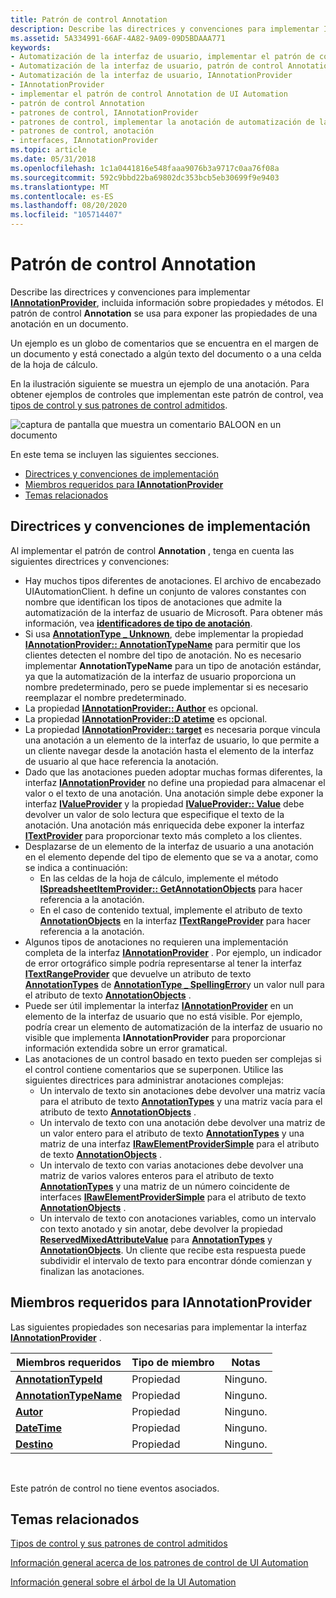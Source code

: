 ```yaml
---
title: Patrón de control Annotation
description: Describe las directrices y convenciones para implementar IAnnotationProvider, incluida información sobre propiedades y métodos. El patrón de control Annotation se usa para exponer las propiedades de una anotación en un documento.
ms.assetid: 5A334991-66AF-4A82-9A09-09D5BDAAA771
keywords:
- Automatización de la interfaz de usuario, implementar el patrón de control Annotation
- Automatización de la interfaz de usuario, patrón de control Annotation
- Automatización de la interfaz de usuario, IAnnotationProvider
- IAnnotationProvider
- implementar el patrón de control Annotation de UI Automation
- patrón de control Annotation
- patrones de control, IAnnotationProvider
- patrones de control, implementar la anotación de automatización de la interfaz de usuario
- patrones de control, anotación
- interfaces, IAnnotationProvider
ms.topic: article
ms.date: 05/31/2018
ms.openlocfilehash: 1c1a0441816e548faaa9076b3a9717c0aa76f08a
ms.sourcegitcommit: 592c9bbd22ba69802dc353bcb5eb30699f9e9403
ms.translationtype: MT
ms.contentlocale: es-ES
ms.lasthandoff: 08/20/2020
ms.locfileid: "105714407"
---
```

# <a name="annotation-control-pattern"></a>Patrón de control Annotation

Describe las directrices y convenciones para implementar [**IAnnotationProvider**](/windows/desktop/api/uiautomationcore/nn-uiautomationcore-iannotationprovider), incluida información sobre propiedades y métodos. El patrón de control **Annotation** se usa para exponer las propiedades de una anotación en un documento.

Un ejemplo es un globo de comentarios que se encuentra en el margen de un documento y está conectado a algún texto del documento o a una celda de la hoja de cálculo.

En la ilustración siguiente se muestra un ejemplo de una anotación. Para obtener ejemplos de controles que implementan este patrón de control, vea [tipos de control y sus patrones de control admitidos](uiauto-controlpatternmapping.md).

![captura de pantalla que muestra un comentario BALOON en un documento](images/annotation.png)

En este tema se incluyen las siguientes secciones.

-   [Directrices y convenciones de implementación](#implementation-guidelines-and-conventions)
-   [Miembros requeridos para **IAnnotationProvider**](#required-members-for-iannotationprovider)
-   [Temas relacionados](#related-topics)

## <a name="implementation-guidelines-and-conventions"></a>Directrices y convenciones de implementación

Al implementar el patrón de control **Annotation** , tenga en cuenta las siguientes directrices y convenciones:

-   Hay muchos tipos diferentes de anotaciones. El archivo de encabezado UIAutomationClient. h define un conjunto de valores constantes con nombre que identifican los tipos de anotaciones que admite la automatización de la interfaz de usuario de Microsoft. Para obtener más información, vea [**identificadores de tipo de anotación**](uiauto-annotation-type-identifiers.md).
-   Si usa [**AnnotationType \_ Unknown**](uiauto-annotation-type-identifiers.md), debe implementar la propiedad [**IAnnotationProvider:: AnnotationTypeName**](/windows/desktop/api/uiautomationcore/nf-uiautomationcore-iannotationprovider-get_annotationtypename) para permitir que los clientes detecten el nombre del tipo de anotación. No es necesario implementar **AnnotationTypeName** para un tipo de anotación estándar, ya que la automatización de la interfaz de usuario proporciona un nombre predeterminado, pero se puede implementar si es necesario reemplazar el nombre predeterminado.
-   La propiedad [**IAnnotationProvider:: Author**](/windows/desktop/api/uiautomationcore/nf-uiautomationcore-iannotationprovider-get_author) es opcional.
-   La propiedad [**IAnnotationProvider::D atetime**](/windows/desktop/api/uiautomationcore/nf-uiautomationcore-iannotationprovider-get_datetime) es opcional.
-   La propiedad [**IAnnotationProvider:: target**](/windows/desktop/api/uiautomationcore/nf-uiautomationcore-iannotationprovider-get_target) es necesaria porque vincula una anotación a un elemento de la interfaz de usuario, lo que permite a un cliente navegar desde la anotación hasta el elemento de la interfaz de usuario al que hace referencia la anotación.
-   Dado que las anotaciones pueden adoptar muchas formas diferentes, la interfaz [**IAnnotationProvider**](/windows/desktop/api/uiautomationcore/nn-uiautomationcore-iannotationprovider) no define una propiedad para almacenar el valor o el texto de una anotación. Una anotación simple debe exponer la interfaz [**IValueProvider**](/windows/desktop/api/UIAutomationCore/nn-uiautomationcore-ivalueprovider) y la propiedad [**IValueProvider:: Value**](/windows/desktop/api/UIAutomationCore/nf-uiautomationcore-ivalueprovider-get_value) debe devolver un valor de solo lectura que especifique el texto de la anotación. Una anotación más enriquecida debe exponer la interfaz [**ITextProvider**](/windows/desktop/api/UIAutomationCore/nn-uiautomationcore-itextprovider) para proporcionar texto más completo a los clientes.
-   Desplazarse de un elemento de la interfaz de usuario a una anotación en el elemento depende del tipo de elemento que se va a anotar, como se indica a continuación:
    -   En las celdas de la hoja de cálculo, implemente el método [**ISpreadsheetItemProvider:: GetAnnotationObjects**](/windows/desktop/api/uiautomationcore/nf-uiautomationcore-ispreadsheetitemprovider-getannotationobjects) para hacer referencia a la anotación.
    -   En el caso de contenido textual, implemente el atributo de texto [**AnnotationObjects**](uiauto-textattribute-ids.md) en la interfaz [**ITextRangeProvider**](/windows/desktop/api/UIAutomationCore/nn-uiautomationcore-itextrangeprovider) para hacer referencia a la anotación.
-   Algunos tipos de anotaciones no requieren una implementación completa de la interfaz [**IAnnotationProvider**](/windows/desktop/api/uiautomationcore/nn-uiautomationcore-iannotationprovider) . Por ejemplo, un indicador de error ortográfico simple podría representarse al tener la interfaz [**ITextRangeProvider**](/windows/desktop/api/UIAutomationCore/nn-uiautomationcore-itextrangeprovider) que devuelve un atributo de texto [**AnnotationTypes**](uiauto-textattribute-ids.md) de [**AnnotationType \_ SpellingError**](uiauto-annotation-type-identifiers.md)y un valor null para el atributo de texto [**AnnotationObjects**](uiauto-textattribute-ids.md) .
-   Puede ser útil implementar la interfaz [**IAnnotationProvider**](/windows/desktop/api/uiautomationcore/nn-uiautomationcore-iannotationprovider) en un elemento de la interfaz de usuario que no está visible. Por ejemplo, podría crear un elemento de automatización de la interfaz de usuario no visible que implementa **IAnnotationProvider** para proporcionar información extendida sobre un error gramatical.
-   Las anotaciones de un control basado en texto pueden ser complejas si el control contiene comentarios que se superponen. Utilice las siguientes directrices para administrar anotaciones complejas:
    -   Un intervalo de texto sin anotaciones debe devolver una matriz vacía para el atributo de texto [**AnnotationTypes**](uiauto-textattribute-ids.md) y una matriz vacía para el atributo de texto [**AnnotationObjects**](uiauto-textattribute-ids.md) .
    -   Un intervalo de texto con una anotación debe devolver una matriz de un valor entero para el atributo de texto [**AnnotationTypes**](uiauto-textattribute-ids.md) y una matriz de una interfaz [**IRawElementProviderSimple**](/windows/desktop/api/UIAutomationCore/nn-uiautomationcore-irawelementprovidersimple) para el atributo de texto [**AnnotationObjects**](uiauto-textattribute-ids.md) .
    -   Un intervalo de texto con varias anotaciones debe devolver una matriz de varios valores enteros para el atributo de texto [**AnnotationTypes**](uiauto-textattribute-ids.md) y una matriz de un número coincidente de interfaces [**IRawElementProviderSimple**](/windows/desktop/api/UIAutomationCore/nn-uiautomationcore-irawelementprovidersimple) para el atributo de texto [**AnnotationObjects**](uiauto-textattribute-ids.md) .
    -   Un intervalo de texto con anotaciones variables, como un intervalo con texto anotado y sin anotar, debe devolver la propiedad [**ReservedMixedAttributeValue**](/windows/desktop/api/UIAutomationCoreApi/nf-uiautomationcoreapi-uiagetreservedmixedattributevalue) para [**AnnotationTypes**](uiauto-textattribute-ids.md) y [**AnnotationObjects**](uiauto-textattribute-ids.md). Un cliente que recibe esta respuesta puede subdividir el intervalo de texto para encontrar dónde comienzan y finalizan las anotaciones.

## <a name="required-members-for-iannotationprovider"></a>Miembros requeridos para **IAnnotationProvider**

Las siguientes propiedades son necesarias para implementar la interfaz [**IAnnotationProvider**](/windows/desktop/api/uiautomationcore/nn-uiautomationcore-iannotationprovider) .



| Miembros requeridos                                                                | Tipo de miembro | Notas |
|---------------------------------------------------------------------------------|-------------|-------|
| [**AnnotationTypeId**](/windows/desktop/api/uiautomationcore/nf-uiautomationcore-iannotationprovider-get_annotationtypeid)     | Propiedad    | Ninguno. |
| [**AnnotationTypeName**](/windows/desktop/api/uiautomationcore/nf-uiautomationcore-iannotationprovider-get_annotationtypename) | Propiedad    | Ninguno. |
| [**Autor**](/windows/desktop/api/uiautomationcore/nf-uiautomationcore-iannotationprovider-get_author)                         | Propiedad    | Ninguno. |
| [**DateTime**](/windows/desktop/api/uiautomationcore/nf-uiautomationcore-iannotationprovider-get_datetime)                     | Propiedad    | Ninguno. |
| [**Destino**](/windows/desktop/api/uiautomationcore/nf-uiautomationcore-iannotationprovider-get_target)                         | Propiedad    | Ninguno. |



 

Este patrón de control no tiene eventos asociados.

## <a name="related-topics"></a>Temas relacionados

<dl> <dt>

[Tipos de control y sus patrones de control admitidos](uiauto-controlpatternmapping.md)
</dt> <dt>

[Información general acerca de los patrones de control de UI Automation](uiauto-controlpatternsoverview.md)
</dt> <dt>

[Información general sobre el árbol de la UI Automation](uiauto-treeoverview.md)
</dt> </dl>

 

 